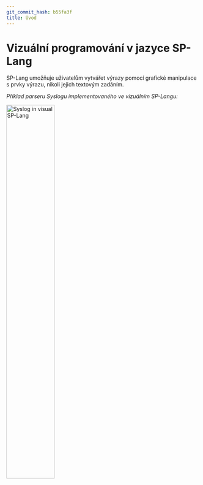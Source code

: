 ```yaml
---
git_commit_hash: b55fa3f
title: Úvod
---
```


# Vizuální programování v jazyce SP-Lang

SP-Lang umožňuje uživatelům vytvářet výrazy pomocí grafické manipulace s prvky výrazu, nikoli jejich textovým zadáním.

_Příklad parseru Syslogu implementovaného ve vizuálním SP-Langu:_

<img src="../parser-example.jpg" alt="Syslog in visual SP-Lang" style="width: 50%;" />

